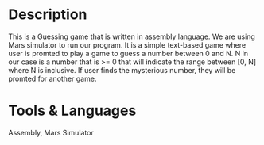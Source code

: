 # Description
This is a Guessing game that is written in assembly language. We are using Mars simulator to run our program. It is a simple text-based game where user is promted to play a game to guess a number between 0 and N. N in our case is a number that is >= 0 that will indicate the range between [0, N] where N is inclusive. If user finds the mysterious number, they will be promted for another game. 

# Tools & Languages
Assembly, Mars Simulator


